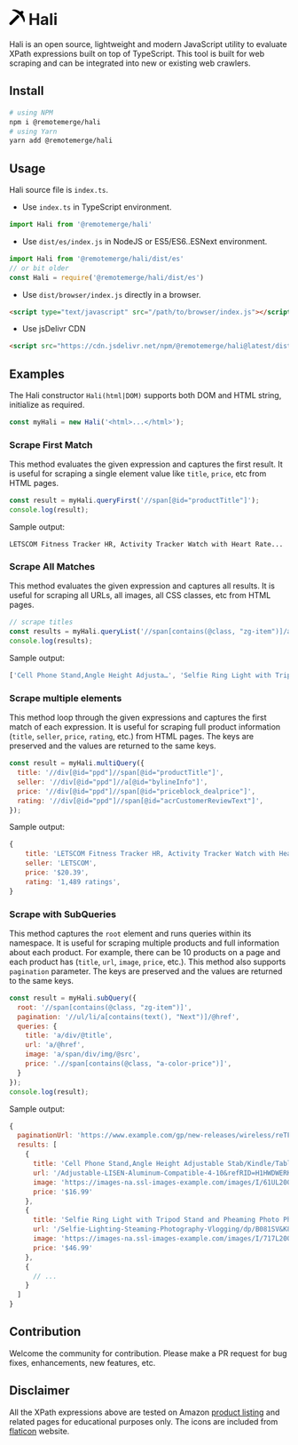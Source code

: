 # <img src="images/logo.png" width="28" height="28"> Hali
Hali is an open source, lightweight and modern JavaScript utility to evaluate XPath expressions built on top of TypeScript. This tool is built for web scraping and can be integrated into new or existing web crawlers.

## Install
```bash
# using NPM
npm i @remotemerge/hali
# using Yarn
yarn add @remotemerge/hali
```

## Usage
Hali source file is `index.ts`. 
* Use `index.ts` in TypeScript environment.
```typescript
import Hali from '@remotemerge/hali'
```

* Use `dist/es/index.js` in NodeJS or ES5/ES6..ESNext environment.
```javascript
import Hali from '@remotemerge/hali/dist/es'
// or bit older
const Hali = require('@remotemerge/hali/dist/es')
```

* Use `dist/browser/index.js` directly in a browser.
```html
<script type="text/javascript" src="/path/to/browser/index.js"></script>
```

* Use jsDelivr CDN
```html
<script src="https://cdn.jsdelivr.net/npm/@remotemerge/hali@latest/dist/browser/index.min.js"></script>
```

## Examples
The Hali constructor `Hali(html|DOM)` supports both DOM and HTML string, initialize as required.
```javascript
const myHali = new Hali('<html>...</html>');
```

### Scrape First Match
This method evaluates the given expression and captures the first result. It is useful for scraping a single element value like `title`, `price`, etc from HTML pages.
```javascript
const result = myHali.queryFirst('//span[@id="productTitle"]');
console.log(result);
```
Sample output:
```text
LETSCOM Fitness Tracker HR, Activity Tracker Watch with Heart Rate...
```

### Scrape All Matches
This method evaluates the given expression and captures all results. It is useful for scraping all URLs, all images, all CSS classes, etc from HTML pages.
```javascript
// scrape titles
const results = myHali.queryList('//span[contains(@class, "zg-item")]/a/div');
console.log(results);
```
Sample output:
```javascript
['Cell Phone Stand,Angle Height Adjusta…', 'Selfie Ring Light with Tripod…', 'HOVAMP MFi Certified Nylon…', '...']
```

### Scrape multiple elements
This method loop through the given expressions and captures the first match of each expression. It is useful for scraping full product information (`title`, `seller`, `price`, `rating`, etc.) from HTML pages. The keys are preserved and the values are returned to the same keys.
```javascript
const result = myHali.multiQuery({
  title: '//div[@id="ppd"]//span[@id="productTitle"]',
  seller: '//div[@id="ppd"]//a[@id="bylineInfo"]',
  price: '//div[@id="ppd"]//span[@id="priceblock_dealprice"]',
  rating: '//div[@id="ppd"]//span[@id="acrCustomerReviewText"]',
});
```
Sample output:
```javascript
{
    title: 'LETSCOM Fitness Tracker HR, Activity Tracker Watch with Heart Rate Monitor...',
    seller: 'LETSCOM',
    price: '$20.39',
    rating: '1,489 ratings',
}
```

### Scrape with SubQueries
This method captures the `root` element and runs queries within its namespace. It is useful for scraping multiple products and full information about each product. For example, there can be 10 products on a page and each product has (`title`, `url`, `image`, `price`, etc.). This method also supports `pagination` parameter. The keys are preserved and the values are returned to the same keys.
```javascript
const result = myHali.subQuery({
  root: '//span[contains(@class, "zg-item")]',
  pagination: '//ul/li/a[contains(text(), "Next")]/@href',
  queries: {
    title: 'a/div/@title',
    url: 'a/@href',
    image: 'a/span/div/img/@src',
    price: './/span[contains(@class, "a-color-price")]',
  }
});
console.log(result);
```
Sample output:
```javascript
{
  paginationUrl: 'https://www.example.com/gp/new-releases/wireless/reTF8&pg=2',
  results: [
    {
      title: 'Cell Phone Stand,Angle Height Adjustable Stab/Kindle/Tablet,4-10inch',
      url: '/Adjustable-LISEN-Aluminum-Compatible-4-10&refRID=H1HWDWERK8YCRN76ER1T',
      image: 'https://images-na.ssl-images-example.com/images/I/61UL200_SR200,200_.jpg',
      price: '$16.99'
    },
    {
      title: 'Selfie Ring Light with Tripod Stand and Pheaming Photo Photography Vlogging Video',
      url: '/Selfie-Lighting-Steaming-Photography-Vlogging/dp/B081SV&K8YCRN76ER1T',
      image: 'https://images-na.ssl-images-example.com/images/I/717L200_SR200,200_.jpg',
      price: '$46.99'
    },
    {
      // ...
    }
  ]
}
```

## Contribution
Welcome the community for contribution. Please make a PR request for bug fixes, enhancements, new features, etc.

## Disclaimer
All the XPath expressions above are tested on Amazon [product listing] and related pages for educational purposes only. The icons are included from [flaticon] website.

[product listing]: https://www.amazon.com/gp/new-releases/wireless
[flaticon]: https://www.flaticon.com